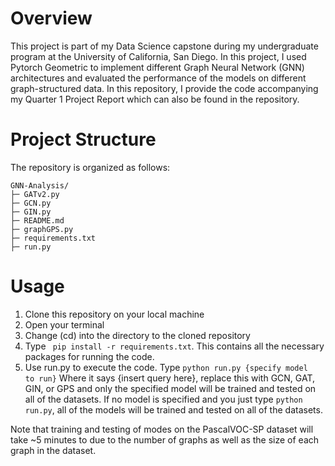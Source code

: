 # Overview
This project is part of my Data Science capstone during my undergraduate program at the University of California, San Diego. In this project, I used Pytorch Geometric to implement different Graph Neural Network (GNN) architectures and evaluated the performance of the models on different graph-structured data. In this repository, I provide the code accompanying my Quarter 1 Project Report which can also be found in the repository. 

# Project Structure
The repository is organized as follows:
```
GNN-Analysis/
├─ GATv2.py
├─ GCN.py
├─ GIN.py
├─ README.md
├─ graphGPS.py
├─ requirements.txt
├─ run.py
```
# Usage
1. Clone this repository on your local machine
2. Open your terminal
3. Change (cd) into the directory to the cloned repository
4. Type  ``` pip install -r requirements.txt```. This contains all the necessary packages for running the code.
5. Use run.py to execute the code. Type  ```python run.py {specify model  to run}``` Where it says {insert query here}, replace this with GCN, GAT, GIN, or GPS and only the specified model will be trained and tested on all of the datasets. If no model is specified and you just type ```python run.py```, all of the models will be trained and tested on all of the datasets.

Note that training and testing of modes on the PascalVOC-SP dataset will take ~5 minutes to due to the number of graphs as well as the size of each graph in the dataset.
